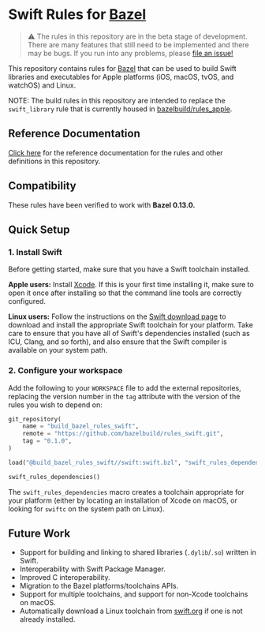# Swift Rules for [Bazel](https://bazel.build)

> ⚠️ The rules in this repository are in the beta stage of development. There are
> many features that still need to be implemented and there may be bugs. If you
> run into any problems, please
> [file an issue!](https://github.com/bazelbuild/rules_swift/issues/new)

This repository contains rules for [Bazel](https://bazel.build) that can be
used to build Swift libraries and executables for Apple platforms (iOS, macOS,
tvOS, and watchOS) and Linux.

NOTE: The build rules in this repository are intended to replace the
`swift_library` rule that is currently housed in
[bazelbuild/rules_apple](https://github.com/bazelbuild/rules_apple).

## Reference Documentation

[Click here](https://github.com/bazelbuild/rules_swift/tree/master/doc/index.md)
for the reference documentation for the rules and other definitions in this
repository.

## Compatibility

These rules have been verified to work with **Bazel 0.13.0.**

## Quick Setup

### 1. Install Swift

Before getting started, make sure that you have a Swift toolchain installed.

**Apple users:** Install [Xcode](https://developer.apple.com/xcode/downloads/).
If this is your first time installing it, make sure to open it once after
installing so that the command line tools are correctly configured.

**Linux users:** Follow the instructions on the
[Swift download page](https://swift.org/download/) to download and install the
appropriate Swift toolchain for your platform. Take care to ensure that you have
all of Swift's dependencies installed (such as ICU, Clang, and so forth), and
also ensure that the Swift compiler is available on your system path.

### 2. Configure your workspace

Add the following to your `WORKSPACE` file to add the external repositories,
replacing the version number in the `tag` attribute with the version of the
rules you wish to depend on:

```python
git_repository(
    name = "build_bazel_rules_swift",
    remote = "https://github.com/bazelbuild/rules_swift.git",
    tag = "0.1.0",
)

load("@build_bazel_rules_swift//swift:swift.bzl", "swift_rules_dependencies")

swift_rules_dependencies()
```

The `swift_rules_dependencies` macro creates a toolchain appropriate for your
platform (either by locating an installation of Xcode on macOS, or looking for
`swiftc` on the system path on Linux).

## Future Work

* Support for building and linking to shared libraries (`.dylib`/`.so`) written
  in Swift.
* Interoperability with Swift Package Manager.
* Improved C interoperability.
* Migration to the Bazel platforms/toolchains APIs.
* Support for multiple toolchains, and support for non-Xcode toolchains on
  macOS.
* Automatically download a Linux toolchain from [swift.org](https://swift.org)
  if one is not already installed.
